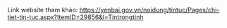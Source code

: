 
Link website tham khảo:
https://yenbai.gov.vn/noidung/tintuc/Pages/chi-tiet-tin-tuc.aspx?ItemID=29856&l=Tintrongtinh